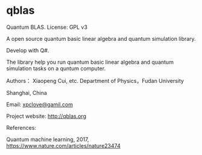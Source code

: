 # qblas
Quantum BLAS.    License: GPL v3

A open source quantum basic linear algebra and quantum simulation library.

Develop with Q#.

The library help you run quantum basic linear algebra and quantum simulation tasks on a quntum computer.

Authors：
Xiaopeng Cui, etc. Department of Physics，Fudan University

Shanghai, China

Email: xpclove@gamil.com

Project website: http://qblas.org 

References:

Quantum machine learning, 2017, https://www.nature.com/articles/nature23474
